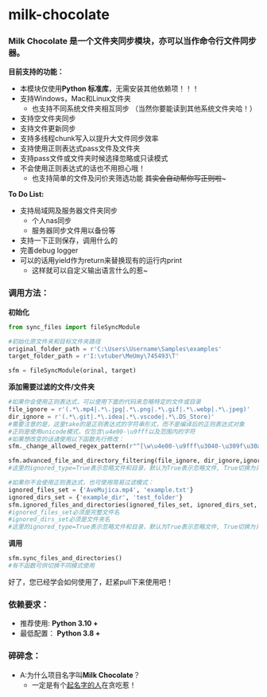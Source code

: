 # milk-chocolate
### **Milk Chocolate** 是一个文件夹同步模块，亦可以当作命令行文件同步器。
**目前支持的功能：**
- 本模块仅使用**Python 标准库**，无需安装其他依赖项！！！
- 支持Windows，Mac和Linux文件夹
	- 也支持不同系统文件夹相互同步
	（当然你要能读到其他系统文件夹哈！）
- 支持空文件夹同步
- 支持文件更新同步
- 支持多线程chunk写入以提升大文件同步效率
- 支持使用正则表达式pass文件及文件夹
- 支持pass文件或文件夹时候选择忽略或只读模式
- 不会使用正则表达式的话也不用担心哦！
	- 也支持简单的文件及问价夹筛选功能
	~~其实会自动帮你写正则啦~~~

**To Do List:**
- 支持局域网及服务器文件夹同步
	- 个人nas同步
	- 服务器同步文件用以备份等
- 支持一下正则保存，调用什么的
- 完善debug logger
- 可以的话用yield作为return来替换现有的运行内print
	-  这样就可以自定义输出语言什么的惹~

### 调用方法：
**初始化**
``` python
from sync_files import fileSyncModule

#初始化原文件夹和目标文件夹路径
original_folder_path = r'C:\Users\Username\Samples\examples' 
target_folder_path = r'I:\vtuber\MeUmy\745493\T'

sfm = fileSyncModule(orinal, target)
```
**添加需要过滤的文件/文件夹**
```python
#如果你会使用正则表达式，可以使用下面的代码来忽略特定的文件或目录
file_ignore = r'(.*\.mp4|.*\.jpg|.*\.png|.*\.gif|.*\.webp|.*\.jpeg)'
dir_ignore = r'(.*\.git|.*\.idea|.*\.vscode|.*\.DS_Store)'
#需要注意的是，这里take的是正则表达式的字符串形式，而不是编译后的正则表达式对象
#正则是使用unicode模式，仅包含\u4e00-\u9fff以及范围内的字符
#如果想改变的话请使用以下函数先行修改：
sfm._change_allowed_regex_pattern(r"^[\w\u4e00-\u9fff\u3040-\u309f\u30a0-\u30ff\u31f0-\u31ff\u3000-\u303f\uff66-\uff9f]+$") #支持日文

sfm.advanced_file_and_directory_filtering(file_ignore, dir_ignore,ignored_type=True)
#这里的ignored_type=True表示忽略文件和目录，默认为True表示忽略文件, True切换为只读写对应文件&文件夹模式

#如果你不会使用正则表达式，也可使用简易过滤模式：
ignored_files_set = {'AveMujica.mp4', 'example.txt'}
ignored_dirs_set = {'example_dir', 'test_folder'}
sfm.ignored_files_and_directories(ignored_files_set, ignored_dirs_set, ignored_type=True)
#ignored_files_set必须是完整文件名
#ignored_dirs_set必须是文件夹名
#这里的ignored_type=True表示忽略文件和目录，默认为True表示忽略文件, True切换为只读写对应文件&文件夹模式
```
**调用**
```python
sfm.sync_files_and_directories()
#有不函数可供切换不同模式使用
```
好了，您已经学会如何使用了，赶紧pull下来使用吧！

### 依赖要求：
- 推荐使用:
**Python 3.10 +**
- 最低配置：
**Python 3.8 +**

### 碎碎念：
- A:为什么项目名字叫**Milk Chocolate**？
	- 一定是有个[起名字的人](https://github.com/LaoshuBaby)在贪吃惹！
